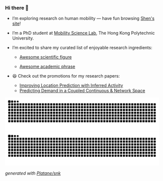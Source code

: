 ### Hi there 👋

- I’m exploring research on human mobility — have fun browsing [Shen's site](https://nehsgnail.github.io/)!

- I’m a PhD student at [Mobility Science Lab](https://mobility-science-lab.com), The Hong Kong Polytechnic University.

- I’m excited to share my curated list of enjoyable research ingredients:

  - [Awesome scientific figure](https://github.com/nehSgnaiL/awesome-scientific-figure)

  - [Awesome academic phrase](https://github.com/nehSgnaiL/awesome-academic-phrase)

- 😆 Check out the promotions for my research papers:

  - [Improving Location Prediction with Inferred Activity](https://nehsgnail.github.io/research/2025-IJDE-LPA/)
  - [Predicting Demand in a Coupled Continuous & Network Space](https://nehsgnail.github.io/research/2026-TBS-GeoTopoNet/)


![github contribution grid snake animation](https://raw.githubusercontent.com/nehSgnaiL/nehSgnaiL/output/github-contribution-grid-snake-dark.svg#gh-dark-mode-only)![github contribution grid snake animation](https://raw.githubusercontent.com/nehSgnaiL/nehSgnaiL/output/github-contribution-grid-snake.svg#gh-light-mode-only)

_generated with [Platane/snk](https://github.com/Platane/snk)_

<!--
**nehSgnaiL/nehSgnaiL** is a ✨ _special_ ✨ repository because its `README.md` (this file) appears on your GitHub profile.

Here are some ideas to get you started:

- 🔭 I’m currently working on ...
- 🌱 I’m currently learning ...
- 👯 I’m looking to collaborate on ...
- 🤔 I’m looking for help with ...
- 💬 Ask me about ...
- 📫 How to reach me: ...
- 😄 Pronouns: ...
- ⚡ Fun fact: ...
-->

